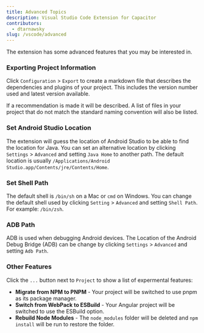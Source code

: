 ```yaml
---
title: Advanced Topics
description: Visual Studio Code Extension for Capacitor
contributors:
  - dtarnawsky
slug: /vscode/advanced
---
```


The extension has some advanced features that you may be interested in.

### Exporting Project Information

Click `Configuration` > `Export` to create a markdown file that describes the dependencies and plugins of your project. This includes the version number used and latest version available. 

If a recommendation is made it will be described. A list of files in your project that do not match the standard naming convention will also be listed.

### Set Android Studio Location

The extension will guess the location of Android Studio to be able to find the location for Java. You can set an alternative location by clicking `Settings` > `Advanced` and setting `Java Home` to another path. The default location is usually `/Applications/Android Studio.app/Contents/jre/Contents/Home`.

### Set Shell Path

The default shell is `/bin/sh` on a Mac or `cmd` on Windows. You can change the default shell used by clicking `Setting` > `Advanced` and setting `Shell Path`. For example: `/bin/zsh`.

### ADB Path

ADB is used when debugging Android devices. The Location of the Android Debug Bridge (ADB) can be change by clicking `Settings` > `Advanced` and setting `Adb Path`.

### Other Features

Click the `...` button next to `Project` to show a list of expermental features:
- **Migrate from NPM to PNPM** - Your project will be switched to use pnpm as its package manager.
- **Switch from WebPack to ESBuild** - Your Angular project will be switched to use the ESBuild option.
- **Rebuild Node Modules** - The `node_modules` folder will be deleted and `npm install` will be run to restore the folder.
